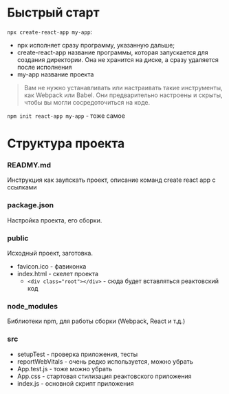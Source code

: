 # Быстрый старт

`npx create-react-app my-app`:
- npx исполняет сразу программу, указанную дальше;
- create-react-app название программы, которая запускается для создания директории. Она не хранится на диске, а сразу удаляется после исполнения
- my-app название проекта

>Вам не нужно устанавливать или настраивать такие инструменты, как Webpack или Babel. Они предварительно настроены и скрыты, чтобы вы могли сосредоточиться на коде.

`npm init react-app my-app` - тоже самое

# Структура проекта

### READMY.md

Инструкция как заупскать проект, описание команд create react app c ссылками

### package.json

Настройка проекта, его сборки.

### public

Исходный проект, заготовка.

- favicon.ico - фавиконка
- index.html - скелет проекта
  - `<div class="root"></div>` - сюда будет вставляться реактовский код

### node_modules

Библиотеки npm, для работы сборки (Webpack, React и т.д.)

### src

- setupTest - проверка приложения, тесты
- reportWebVitals - очень редко используется, можно убрать
- App.test.js - тоже можно убрать
- App.css - стартовая стилизация реактовского приложения
- index.js - основной скрипт приложения

#